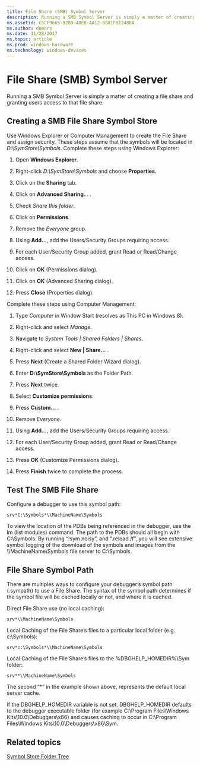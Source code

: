 ```yaml
---
title: File Share (SMB) Symbol Server
description: Running a SMB Symbol Server is simply a matter of creating a file share and granting users access to that file share.
ms.assetid: C5CF9665-9289-48EB-AA12-8881F812488A
ms.author: domars
ms.date: 11/28/2017
ms.topic: article
ms.prod: windows-hardware
ms.technology: windows-devices
---
```


# File Share (SMB) Symbol Server


Running a SMB Symbol Server is simply a matter of creating a file share and granting users access to that file share.

## <span id="Creating_a_SMB_File_Share_Symbol_Store_"></span><span id="creating_a_smb_file_share_symbol_store_"></span><span id="CREATING_A_SMB_FILE_SHARE_SYMBOL_STORE_"></span>Creating a SMB File Share Symbol Store


Use Windows Explorer or Computer Management to create the File Share and assign security. These steps assume that the symbols will be located in *D:\\SymStore\\Symbols*. Complete these steps using Windows Explorer:

1. Open **Windows Explorer**.

2. Right-click *D:\\SymStore\\Symbols* and choose **Properties**.

3. Click on the **Sharing** tab.

4. Click on **Advanced Sharing**… .

5. Check *Share this folder*.

6. Click on **Permissions**.

7. Remove the *Everyone* group.

8. Using **Add…**, add the Users/Security Groups requiring access.

9. For each User/Security Group added, grant Read or Read/Change access.

10. Click on **OK** (Permissions dialog).

11. Click on **OK** (Advanced Sharing dialog).

12. Press **Close** (Properties dialog).

Complete these steps using Computer Management:

1. Type *Computer* in Window Start (resolves as This PC in Windows 8).

2. Right-click and select *Manage*.

3. Navigate to *System Tools | Shared Folders | Shares*.

4. Right-click and select **New | Share…** .

5. Press **Next** (Create a Shared Folder Wizard dialog).

6. Enter **D:\\SymStore\\Symbols** as the Folder Path.

7. Press **Next** twice.

8. Select **Customize permissions**.

9. Press **Custom…** .

10. Remove *Everyone*.

11. Using **Add…**, add the Users/Security Groups requiring access.

12. For each User/Security Group added, grant Read or Read/Change access.

13. Press **OK** (Customize Permissions dialog).

14. Press **Finish** twice to complete the process.

## <span id="Test_The_SMB_File_Share"></span><span id="test_the_smb_file_share"></span><span id="TEST_THE_SMB_FILE_SHARE"></span>Test The SMB File Share


Configure a debugger to use this symbol path:

```
srv*C:\Symbols*\\MachineName\Symbols
```

To view the location of the PDBs being referenced in the debugger, use the lm (list modules) command. The path to the PDBs should all begin with C:\\Symbols. By running “!sym noisy”, and “.reload /f”, you will see extensive symbol logging of the download of the symbols and images from the \\\\MachineName\\Symbols file server to C:\\Symbols.

## <span id="File_Share_Symbol_Path"></span><span id="file_share_symbol_path"></span><span id="FILE_SHARE_SYMBOL_PATH"></span>File Share Symbol Path


There are multiples ways to configure your debugger’s symbol path (.sympath) to use a File Share. The syntax of the symbol path determines if the symbol file will be cached locally or not, and where it is cached.

Direct File Share use (no local caching):

```
srv*\\MachineName\Symbols
```

Local Caching of the File Share’s files to a particular local folder (e.g. c:\\Symbols):

```
srv*c:\Symbols*\\MachineName\Symbols
```

Local Caching of the File Share’s files to the %DBGHELP\_HOMEDIR%\\Sym folder:

```
srv**\\MachineName\Symbols
```

The second “\*” in the example shown above, represents the default local server cache.

If the DBGHELP\_HOMEDIR variable is not set, DBGHELP\_HOMEDIR defaults to the debugger executable folder (for example C:\\Program Files\\Windows Kits\\10.0\\Debuggers\\x86) and causes caching to occur in C:\\Program Files\\Windows Kits\\10.0\\Debuggers\\x86\\Sym.

## <span id="related_topics"></span>Related topics


[Symbol Store Folder Tree](symbol-store-folder-tree.md)

 

 






